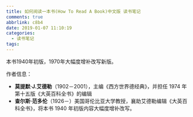 ```yaml
---
title: 如何阅读一本书(How To Read A Book)中文版 读书笔记
comments: true
abbrlink: c8b4
date: 2019-01-07 11:10:19
categories:
  - 读书笔记
tags:
---
```


本书1940年初版，1970年大幅度增补改写新版。

作者信息：

- **莫提默·J.艾德勒**（1902－2001），主编《西方世界德经典》，并担任 1974 年第十五版《大英百科全书》的编辑
- **查尔斯·范多伦**（1926－）美国哥伦比亚大学教授，襄助艾德勒编辑《大英百科全书》，将本书 1940 年初版内容大幅度增补改写。
